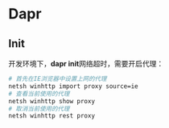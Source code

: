 # Dapr

## Init

开发环境下，**dapr init**网络超时，需要开启代理：

``` bash
# 首先在IE浏览器中设置上网的代理
netsh winhttp import proxy source=ie
# 查看当前使用的代理
netsh winhttp show proxy
# 取消当前使用的代理
netsh winhttp rest proxy
```